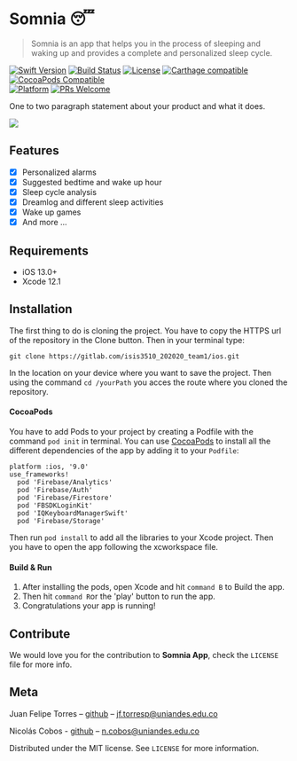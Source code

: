 # Somnia 😴
> Somnia is an app that helps you in the process of sleeping and waking up and provides a complete and personalized sleep cycle.

[![Swift Version][swift-image]][swift-url]
[![Build Status][travis-image]][travis-url]
[![License][license-image]][license-url]
[![Carthage compatible](https://img.shields.io/badge/Carthage-compatible-4BC51D.svg?style=flat)](https://github.com/Carthage/Carthage)
[![CocoaPods Compatible](https://img.shields.io/cocoapods/v/EZSwiftExtensions.svg)](https://img.shields.io/cocoapods/v/LFAlertController.svg)  
[![Platform](https://img.shields.io/cocoapods/p/LFAlertController.svg?style=flat)](http://cocoapods.org/pods/LFAlertController)
[![PRs Welcome](https://img.shields.io/badge/PRs-welcome-brightgreen.svg?style=flat-square)](http://makeapullrequest.com)

One to two paragraph statement about your product and what it does.

![](header.png)

## Features

- [x] Personalized alarms
- [x] Suggested bedtime and wake up hour
- [x] Sleep cycle analysis
- [x] Dreamlog and different sleep activities
- [x] Wake up games
- [x] And more ...

## Requirements

- iOS 13.0+
- Xcode 12.1

## Installation

The first thing to do is cloning the project. You have to copy the HTTPS url of the repository in the Clone button. Then in your terminal type:

 ```
 git clone https://gitlab.com/isis3510_202020_team1/ios.git 
 ```

In the location on your device where you want to save the project. Then using the command `cd /yourPath` you acces the route where you cloned the repository. 

#### CocoaPods

You have to add Pods to your project by creating a Podfile with the command `pod init` in terminal. You can use [CocoaPods](http://cocoapods.org/) to install all the different dependencies of the app by adding it to your `Podfile`:

```
platform :ios, '9.0'
use_frameworks!
  pod 'Firebase/Analytics'
  pod 'Firebase/Auth'
  pod 'Firebase/Firestore'
  pod 'FBSDKLoginKit'
  pod 'IQKeyboardManagerSwift'
  pod 'Firebase/Storage'

```

Then run `pod install` to add all the libraries to your Xcode project. Then you have to open the app following the xcworkspace file.

#### Build & Run
1. After installing the pods, open Xcode and hit `command B` to Build the app.
2. Then hit `command R`or the 'play' button to run the app.
3. Congratulations your app is running!

## Contribute

We would love you for the contribution to **Somnia App**, check the ``LICENSE`` file for more info.

## Meta

Juan Felipe Torres – [github](https://github.com/jftorresp?) – jf.torresp@uniandes.edu.co

Nicolás Cobos - [github](https://github.com/ncobos?) – n.cobos@uniandes.edu.co

Distributed under the MIT license. See ``LICENSE`` for more information.


[swift-image]:https://img.shields.io/badge/swift-5.0-orange.svg
[swift-url]: https://swift.org/
[license-image]: https://img.shields.io/badge/License-MIT-blue.svg
[license-url]: LICENSE
[travis-image]: https://img.shields.io/travis/dbader/node-datadog-metrics/master.svg?style=flat-square
[travis-url]: https://travis-ci.org/dbader/node-datadog-metrics
[codebeat-image]: https://codebeat.co/badges/c19b47ea-2f9d-45df-8458-b2d952fe9dad
[codebeat-url]: https://codebeat.co/projects/github-com-vsouza-awesomeios-com

